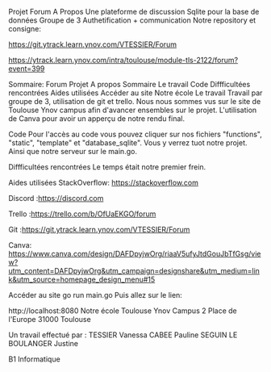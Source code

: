 Projet Forum
A Propos
Une plateforme de discussion
Sqlite pour la base de données
Groupe de 3
Authetification + communication
Notre repository et consigne:

https://git.ytrack.learn.ynov.com/VTESSIER/Forum

https://ytrack.learn.ynov.com/intra/toulouse/module-tls-2122/forum?event=399

Sommaire:
Forum Projet
A propos
Sommaire
Le travail
Code
Diffficultées rencontrées
Aides utilisées
Accéder au site
Notre école
Le travail
Travail par groupe de 3, utilisation de git et trello. Nous nous sommes vus sur le site de Toulouse Ynov campus afin d'avancer ensembles sur le projet. L'utilisation de Canva pour avoir un apperçu de notre rendu final.

Code
Pour l'accès au code vous pouvez cliquer sur nos fichiers "functions", "static", "template" et "database_sqlite". Vous y verrez tuot notre projet. Ainsi que notre serveur sur le main.go.

Diffficultées rencontrées
Le temps était notre premier frein.

Aides utilisées
StackOverflow: https://stackoverflow.com

Discord :https://discord.com

Trello :https://trello.com/b/OfUaEKGO/forum

Git :https://git.ytrack.learn.ynov.com/VTESSIER/Forum

Canva: https://www.canva.com/design/DAFDpyjwOrg/riaaV5ufyJtdGouJbTfGsg/view?utm_content=DAFDpyjwOrg&utm_campaign=designshare&utm_medium=link&utm_source=homepage_design_menu#15

Accéder au site
go run main.go
Puis allez sur le lien:

http://localhost:8080
Notre école
Toulouse Ynov Campus 2 Place de l'Europe 31000 Toulouse

Un travail effectué par :
TESSIER Vanessa
CABEE Pauline
SEGUIN LE BOULANGER Justine

B1 Informatique
